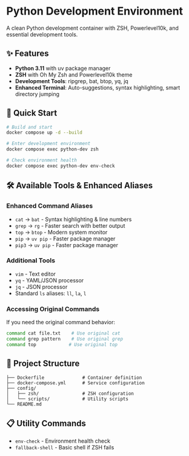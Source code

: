 # Python Development Environment

A clean Python development container with ZSH, Powerlevel10k, and essential development tools.

## ✨ Features
- **Python 3.11** with uv package manager
- **ZSH** with Oh My Zsh and Powerlevel10k theme
- **Development Tools**: ripgrep, bat, btop, yq, jq
- **Enhanced Terminal**: Auto-suggestions, syntax highlighting, smart directory jumping

## 🚀 Quick Start

```bash
# Build and start
docker compose up -d --build

# Enter development environment
docker compose exec python-dev zsh

# Check environment health
docker compose exec python-dev env-check
```

## 🛠️ Available Tools & Enhanced Aliases

### Enhanced Command Aliases
- `cat` → `bat` - Syntax highlighting & line numbers
- `grep` → `rg` - Faster search with better output
- `top` → `btop` - Modern system monitor
- `pip` → `uv pip` - Faster package manager
- `pip3` → `uv pip` - Faster package manager

### Additional Tools
- `vim` - Text editor
- `yq` - YAML/JSON processor
- `jq` - JSON processor
- Standard `ls` aliases: `ll`, `la`, `l`

### Accessing Original Commands
If you need the original command behavior:
```bash
command cat file.txt    # Use original cat
command grep pattern    # Use original grep
command top            # Use original top
```

## 📁 Project Structure
```
├── Dockerfile              # Container definition
├── docker-compose.yml      # Service configuration  
├── config/
│   ├── zsh/                # ZSH configuration
│   └── scripts/            # Utility scripts
└── README.md
```

## 📋 Utility Commands
- `env-check` - Environment health check
- `fallback-shell` - Basic shell if ZSH fails
